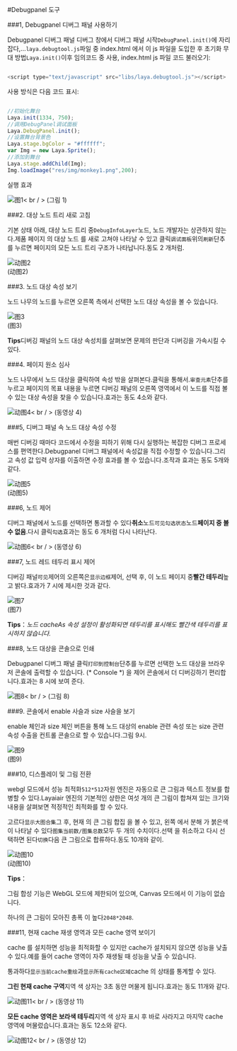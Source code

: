 #Debugpanel 도구

###1, Debugpanel 디버그 패널 사용하기

Debugpanel 디버그 패널 디버그 창에서 디버그 패널 시작`DebugPanel.init()`에 자리잡다,...`laya.debugtool.js`파일 중 index.html 에서 이 js 파일을 도입한 후 초기화 무대 방법`Laya.init()`이후 임의코드 중 사용, index.html js 파일 코드 불러오기:


```javascript

<script type="text/javascript" src="libs/laya.debugtool.js"></script>
```


사용 방식은 다음 코드 표시:


```javascript

//初始化舞台
Laya.init(1334, 750);
//调用DebugPanel调试面板
Laya.DebugPanel.init();
//设置舞台背景色
Laya.stage.bgColor = "#ffffff";
var Img = new Laya.Sprite();
//添加到舞台
Laya.stage.addChild(Img);
Img.loadImage("res/img/monkey1.png",200);
```


실행 효과

![图1](img/1.png)< br / > (그림 1)



###2. 대상 노드 트리 새로 고침

기본 상태 아래, 대상 노드 트리 중`DebugInfoLayer`노드, 노드 개발자는 상관하지 않는다.제품 페이지 의 대상 노드 를 새로 고쳐야 나타날 수 있고 클릭`调试面板`위의`刷新`단추를 누르면 페이지의 모든 노드 트리 구조가 나타납니다.동도 2 개처럼.

![动图2](img/2.gif) <br /> (动图2)







###3. 노드 대상 속성 보기

노드 나무의 노드를 누르면 오른쪽 측에서 선택한 노드 대상 속성을 볼 수 있습니다.

![图3](img/3.png) <br /> (图3)


**Tips**디버깅 패널의 노드 대상 속성치를 살펴보면 문제의 판단과 디버깅을 가속시킬 수 있다.



###4. 페이지 원소 심사

노드 나무에서 노드 대상을 클릭하여 속성 밖을 살펴본다.클릭을 통해서.`审查元素`단추를 누르고 페이지의 목표 내용을 누르면 디버깅 패널의 오른쪽 영역에서 이 노드를 직접 볼 수 있는 대상 속성을 찾을 수 있습니다.효과는 동도 4소와 같다.

![动图4](img/4.gif)< br / > (동영상 4)





###5, 디버그 패널 속 노드 대상 속성 수정

매번 디버깅 때마다 코드에서 수정을 피하기 위해 다시 실행하는 복잡한 디버그 프로세스를 편역한다.Debugpanel 디버그 패널에서 속성값을 직접 수정할 수 있습니다.그리고 속성 값 입력 상자를 이출하면 수정 효과를 볼 수 있습니다.조작과 효과는 동도 5개와 같다.

![动图5](img/5.gif) <br /> (动图5)







###6, 노드 제어

디버그 패널에서 노드를 선택하면 통과할 수 있다**취소**노드`可见勾选状态`노드**페이지 중 볼 수 없음**.다시 클릭`勾选`효과는 동도 6 개처럼 다시 나타난다.

![动图6](img/6.gif)< br / > (동영상 6)





###7, 노드 레드 테두리 표시 제어

디버깅 패널`可见`제어의 오른쪽은`显示边框`제어, 선택 후, 이 노드 페이지 중**빨간 테두리**높고 밝다.효과가 7 시에 제시한 것과 같다.

![图7](img/7.png) <br /> (图7)


**Tips**：*노드 cacheAs 속성 설정이 활성화되면 테두리를 표시해도 빨간색 테두리를 표시하지 않습니다.*



###8, 노드 대상을 콘솔으로 인쇄

Debugpanel 디버그 패널 클릭`打印到控制台`단추를 누르면 선택한 노드 대상을 브라우저 콘솔에 출력할 수 있습니다. (* Console *) 을 제어 콘솔에서 더 디버깅하기 편리합니다.효과는 8 시에 보여 준다.

![图8](img/8.png)< br / > (그림 8)



###9. 콘솔에서 enable 사슬과 size 사슬을 보기

enable 체인과 size 체인 버튼을 통해 노드 대상의 enable 관련 속성 또는 size 관련 속성 수출을 컨트롤 콘솔으로 할 수 있습니다.그림 9시.

![图9](img/9.png) <br /> (图9)







###10, 디스플레이 및 그림 전환

webgl 모드에서 성능 최적화`512*512`자원 엔진은 자동으로 큰 그림과 텍스트 정보를 합병할 수 있다.Layaiair 엔진의 기본적인 상한은 여섯 개의 큰 그림이 합쳐져 있는 크기와 내용을 살펴보면 적정적인 최적화를 할 수 있다.

고르다`显示大图合集`그 후, 현재 의 큰 그림 합집 을 볼 수 있고, 왼쪽 에서 분해 가 붉은색 이 나타날 수 있다`图集当前数/图集总数`모두 두 개의 수치이다.선택 을 취소하고 다시 선택하면 된다`切换`다음 큰 그림으로 합류하다.동도 10개와 같이.

![动图10](img/10.gif) <br /> (动图10)


**Tips**：

그림 합성 기능은 WebGL 모드에 제한되어 있으며, Canvas 모드에서 이 기능이 없습니다.

하나의 큰 그림이 모아진 총폭 이 높다`2048*2048`.





###11, 현재 cache 재생 영역과 모든 cache 영역 보이기

cache 를 설치하면 성능을 최적화할 수 있지만 cache가 설치되지 않으면 성능을 낮출 수 있다.예를 들어 cache 영역이 자주 재생될 때 성능을 낮출 수 있습니다.

통과하다`显示当前cache重绘`과`显示所有cache区域`cache 의 상태를 통계할 수 있다.

**그린 현재 cache 구역**지역 색 상자는 3초 동안 머물게 됩니다.효과는 동도 11개와 같다.

![动图11](img/11.gif)< br / > (동영상 11)


**모든 cache 영역은 보라색 테두리**지역 색 상자 표시 후 바로 사라지고 마지막 cache 영역에 머물렀습니다.효과는 동도 12소와 같다.

![动图12](img/12.gif)< br / > (동영상 12)














 

